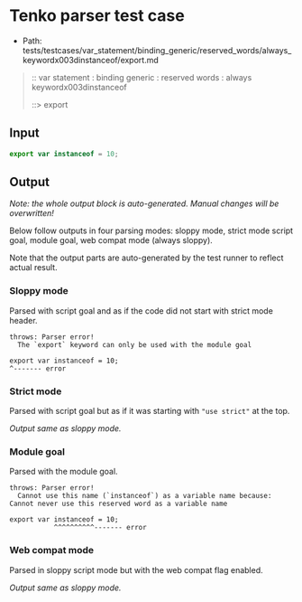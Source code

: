 # Tenko parser test case

- Path: tests/testcases/var_statement/binding_generic/reserved_words/always_keywordx003dinstanceof/export.md

> :: var statement : binding generic : reserved words : always keywordx003dinstanceof
>
> ::> export

## Input

`````js
export var instanceof = 10;
`````

## Output

_Note: the whole output block is auto-generated. Manual changes will be overwritten!_

Below follow outputs in four parsing modes: sloppy mode, strict mode script goal, module goal, web compat mode (always sloppy).

Note that the output parts are auto-generated by the test runner to reflect actual result.

### Sloppy mode

Parsed with script goal and as if the code did not start with strict mode header.

`````
throws: Parser error!
  The `export` keyword can only be used with the module goal

export var instanceof = 10;
^------- error
`````

### Strict mode

Parsed with script goal but as if it was starting with `"use strict"` at the top.

_Output same as sloppy mode._

### Module goal

Parsed with the module goal.

`````
throws: Parser error!
  Cannot use this name (`instanceof`) as a variable name because: Cannot never use this reserved word as a variable name

export var instanceof = 10;
           ^^^^^^^^^^------- error
`````


### Web compat mode

Parsed in sloppy script mode but with the web compat flag enabled.

_Output same as sloppy mode._
